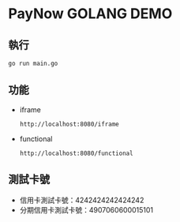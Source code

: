 # PayNow GOLANG DEMO

## 執行

```bash
go run main.go
```

## 功能

- iframe

   `http://localhost:8080/iframe`

- functional

    `http://localhost:8080/functional`

## 測試卡號

- 信用卡測試卡號：4242424242424242
- 分期信用卡測試卡號：4907060600015101
